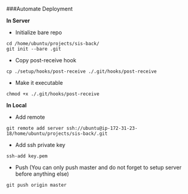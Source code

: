 ###Automate Deployment

**In Server**
- Initialize bare repo
```
cd /home/ubuntu/projects/sis-back/
git init --bare .git
```
- Copy post-receive hook
```
cp ./setup/hooks/post-receive ./.git/hooks/post-receive
```
- Make it executable
```
chmod +x ./.git/hooks/post-receive
```

**In Local**
- Add remote
```
git remote add server ssh://ubuntu@ip-172-31-23-18/home/ubuntu/projects/sis-back/.git
```
- Add ssh private key
```
ssh-add key.pem
```
- Push (You can only push master and do not forget to setup server before anything else)
```
git push origin master
```
